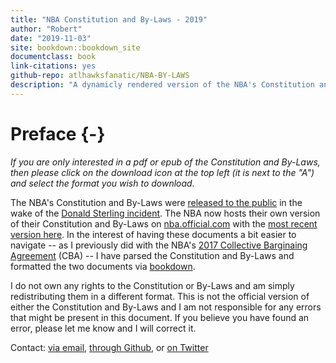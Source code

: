 ```yaml
--- 
title: "NBA Constitution and By-Laws - 2019"
author: "Robert"
date: "2019-11-03"
site: bookdown::bookdown_site
documentclass: book
link-citations: yes
github-repo: atlhawksfanatic/NBA-BY-LAWS
description: "A dynamicly rendered version of the NBA's Constitution and By-Laws."
---
```


# Preface {-}

*If you are only interested in a pdf or epub of the Constitution and By-Laws, then please click on the download icon at the top left (it is next to the "A") and select the format you wish to download.*

The NBA's Constitution and By-Laws were [released to the public](http://prawfsblawg.blogs.com/files/221035054-nba-constitution-and-by-laws.pdf) in the wake of the [Donald Sterling incident](https://deadspin.com/that-secret-nba-constitution-is-now-online-1569509012). The NBA now hosts their own version of their Constitution and By-Laws on [nba.official.com](https://official.nba.com/) with the [most recent version here](https://ak-static.cms.nba.com/wp-content/uploads/sites/4/2019/09/NBA-Constitution-By-Laws-September-2019-1.pdf). In the interest of having these documents a bit easier to navigate -- as I previously did with the NBA's [2017 Collective Barginaing Agreement](https://atlhawksfanatic.github.io/NBA-CBA/) (CBA) -- I have parsed the Constitution and By-Laws and formatted the two documents via [bookdown](https://bookdown.org/yihui/bookdown/).

I do not own any rights to the Constitution or By-Laws and am simply redistributing them in a different format. This is not the official version of either the Constitution and By-Laws and I am not responsible for any errors that might be present in this document. If you believe you have found an error, please let me know and I will correct it.

Contact: [via email](atlhawksfanatic@gmail.com), [through Github](https://github.com/atlhawksfanatic), or [on Twitter](https://twitter.com/atlhawksfanatic)
